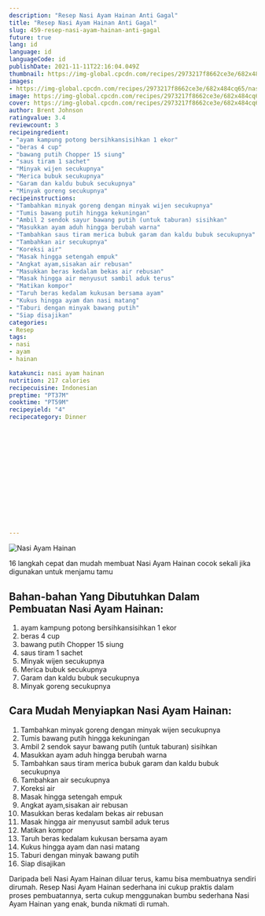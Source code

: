 ```yaml
---
description: "Resep Nasi Ayam Hainan Anti Gagal"
title: "Resep Nasi Ayam Hainan Anti Gagal"
slug: 459-resep-nasi-ayam-hainan-anti-gagal
future: true
lang: id
language: id
languageCode: id
publishDate: 2021-11-11T22:16:04.049Z 
thumbnail: https://img-global.cpcdn.com/recipes/2973217f8662ce3e/682x484cq65/nasi-ayam-hainan-foto-resep-utama.png
images:
- https://img-global.cpcdn.com/recipes/2973217f8662ce3e/682x484cq65/nasi-ayam-hainan-foto-resep-utama.png
image: https://img-global.cpcdn.com/recipes/2973217f8662ce3e/682x484cq65/nasi-ayam-hainan-foto-resep-utama.png
cover: https://img-global.cpcdn.com/recipes/2973217f8662ce3e/682x484cq65/nasi-ayam-hainan-foto-resep-utama.png
author: Brent Johnson
ratingvalue: 3.4
reviewcount: 3
recipeingredient:
- "ayam kampung potong bersihkansisihkan 1 ekor"
- "beras 4 cup"
- "bawang putih Chopper 15 siung"
- "saus tiram 1 sachet"
- "Minyak wijen secukupnya"
- "Merica bubuk secukupnya"
- "Garam dan kaldu bubuk secukupnya"
- "Minyak goreng secukupnya"
recipeinstructions:
- "Tambahkan minyak goreng dengan minyak wijen secukupnya"
- "Tumis bawang putih hingga kekuningan"
- "Ambil 2 sendok sayur bawang putih (untuk taburan) sisihkan"
- "Masukkan ayam aduh hingga berubah warna"
- "Tambahkan saus tiram merica bubuk garam dan kaldu bubuk secukupnya"
- "Tambahkan air secukupnya"
- "Koreksi air"
- "Masak hingga setengah empuk"
- "Angkat ayam,sisakan air rebusan"
- "Masukkan beras kedalam bekas air rebusan"
- "Masak hingga air menyusut sambil aduk terus"
- "Matikan kompor"
- "Taruh beras kedalam kukusan bersama ayam"
- "Kukus hingga ayam dan nasi matang"
- "Taburi dengan minyak bawang putih"
- "Siap disajikan"
categories:
- Resep
tags:
- nasi
- ayam
- hainan

katakunci: nasi ayam hainan 
nutrition: 217 calories
recipecuisine: Indonesian
preptime: "PT37M"
cooktime: "PT59M"
recipeyield: "4"
recipecategory: Dinner


     
    
    
    
    
    
    
    
    
    
    
      
    
---
```



![Nasi Ayam Hainan](https://img-global.cpcdn.com/recipes/2973217f8662ce3e/682x484cq65/nasi-ayam-hainan-foto-resep-utama.png)

16 langkah cepat dan mudah membuat  Nasi Ayam Hainan cocok sekali jika digunakan untuk menjamu tamu

<!--inarticleads1-->

## Bahan-bahan Yang Dibutuhkan Dalam Pembuatan Nasi Ayam Hainan:

1. ayam kampung potong bersihkansisihkan 1 ekor
1. beras 4 cup
1. bawang putih Chopper 15 siung
1. saus tiram 1 sachet
1. Minyak wijen secukupnya
1. Merica bubuk secukupnya
1. Garam dan kaldu bubuk secukupnya
1. Minyak goreng secukupnya



<!--inarticleads2-->

## Cara Mudah Menyiapkan Nasi Ayam Hainan:

1. Tambahkan minyak goreng dengan minyak wijen secukupnya
1. Tumis bawang putih hingga kekuningan
1. Ambil 2 sendok sayur bawang putih (untuk taburan) sisihkan
1. Masukkan ayam aduh hingga berubah warna
1. Tambahkan saus tiram merica bubuk garam dan kaldu bubuk secukupnya
1. Tambahkan air secukupnya
1. Koreksi air
1. Masak hingga setengah empuk
1. Angkat ayam,sisakan air rebusan
1. Masukkan beras kedalam bekas air rebusan
1. Masak hingga air menyusut sambil aduk terus
1. Matikan kompor
1. Taruh beras kedalam kukusan bersama ayam
1. Kukus hingga ayam dan nasi matang
1. Taburi dengan minyak bawang putih
1. Siap disajikan




Daripada   beli  Nasi Ayam Hainan  diluar terus, kamu  bisa membuatnya sendiri dirumah. Resep  Nasi Ayam Hainan  sederhana ini cukup praktis dalam proses pembuatannya, serta cukup menggunakan bumbu sederhana  Nasi Ayam Hainan  yang enak, bunda nikmati di rumah.
